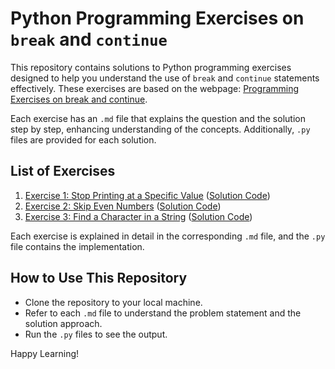 # Python Programming Exercises on `break` and `continue`

This repository contains solutions to Python programming exercises designed to help you understand the use of `break` and `continue` statements effectively. These exercises are based on the webpage: [Programming Exercises on break and continue](https://jsp.shiksha/index.php/portfolio/bcse101e-computer-programming-python/introduction-python/programming-exercises-002/programming-exercises-002-break-and-continue).

Each exercise has an `.md` file that explains the question and the solution step by step, enhancing understanding of the concepts. Additionally, `.py` files are provided for each solution.

## List of Exercises

1. [Exercise 1: Stop Printing at a Specific Value](e01_stop_at_value.md) ([Solution Code](e01_stop_at_value.py))
2. [Exercise 2: Skip Even Numbers](e02_skip_even_numbers.md) ([Solution Code](e02_skip_even_numbers.py))
3. [Exercise 3: Find a Character in a String](e03_find_character.md) ([Solution Code](e03_find_character.py))

Each exercise is explained in detail in the corresponding `.md` file, and the `.py` file contains the implementation.

## How to Use This Repository

- Clone the repository to your local machine.
- Refer to each `.md` file to understand the problem statement and the solution approach.
- Run the `.py` files to see the output.

Happy Learning!
